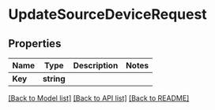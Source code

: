 # UpdateSourceDeviceRequest

## Properties

Name | Type | Description | Notes
------------ | ------------- | ------------- | -------------
**Key** | **string** |  | 

[[Back to Model list]](../README.md#documentation-for-models) [[Back to API list]](../README.md#documentation-for-api-endpoints) [[Back to README]](../README.md)


